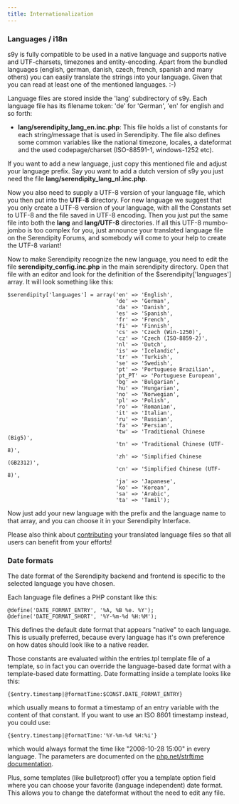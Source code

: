 ```yaml
---
title: Internationalization
---
```


### Languages / i18n

s9y is fully compatible to be used in a native language and supports native and UTF-charsets, timezones and entity-encoding. Apart from the bundled languages (english, german, danish, czech, french, spanish and many others) you can easily translate the strings into your language. Given that you can read at least one of the mentioned languages. :-)

Language files are stored inside the 'lang' subdirectory of s9y. Each language file has its filename token: 'de' for 'German', 'en' for english and so forth:

*  **lang/serendipity\_lang\_en.inc.php**: This file holds a list of constants for each string/message that is used in Serendipity. The file also defines some common variables like the national timezone, locales, a dateformat and the used codepage/charset (ISO-88591-1, windows-1252 etc).

If you want to add a new language, just copy this mentioned file and adjust your language prefix. Say you want to add a dutch version of s9y you just need the file **lang/serendipity\_lang\_nl.inc.php**.

Now you also need to supply a UTF-8 version of your language file, which you then put into the **UTF-8** directory. For new language we suggest that you only create a UTF-8 version of your language, with all the Constants set to UTF-8 and the file saved in UTF-8 encoding. Then you just put the same file into both the **lang** and **lang/UTF-8** directories. If all this UTF-8 mumbo-jombo is too complex for you, just announce your translated language file on the Serendipity Forums, and somebody will come to your help to create the UTF-8 variant!

Now to make Serendipity recognize the new language, you need to edit the file **serendipity\_config.inc.php** in the main serendipity directory. Open that file with an editor and look for the definition of the \$serendipity['languages'] array. It will look something like this:

```
$serendipity['languages'] = array('en' => 'English',
                                  'de' => 'German',
                                  'da' => 'Danish',
                                  'es' => 'Spanish',
                                  'fr' => 'French',
                                  'fi' => 'Finnish',
                                  'cs' => 'Czech (Win-1250)',
                                  'cz' => 'Czech (ISO-8859-2)',
                                  'nl' => 'Dutch',
                                  'is' => 'Icelandic',
                                  'tr' => 'Turkish',
                                  'se' => 'Swedish',
                                  'pt' => 'Portuguese Brazilian',
                                  'pt_PT' => 'Portuguese European',
                                  'bg' => 'Bulgarian',
                                  'hu' => 'Hungarian',
                                  'no' => 'Norwegian',
                                  'pl' => 'Polish',
                                  'ro' => 'Romanian',
                                  'it' => 'Italian',
                                  'ru' => 'Russian',
                                  'fa' => 'Persian',
                                  'tw' => 'Traditional Chinese (Big5)',
                                  'tn' => 'Traditional Chinese (UTF-8)',
                                  'zh' => 'Simplified Chinese (GB2312)',
                                  'cn' => 'Simplified Chinese (UTF-8)',
                                  'ja' => 'Japanese',
                                  'ko' => 'Korean',
                                  'sa' => 'Arabic',
                                  'ta' => 'Tamil');
```

Now just add your new language with the prefix and the language name to that array, and you can choose it in your Serendipity Interface.

Please also think about [contributing](http://docs.s9y.org/contributing/index.html) your translated language files so that all users can benefit from your efforts!

### Date formats

The date format of the Serendipity backend and frontend is specific to the selected language you have chosen.

Each language file defines a PHP constant like this:

```
@define('DATE_FORMAT_ENTRY', '%A, %B %e. %Y');
@define('DATE_FORMAT_SHORT', '%Y-%m-%d %H:%M');
```

This defines the default date format that appears "native" to each language. This is usually preferred, because every language has it's own preference on how dates should look like to a native reader.

Those constants are evaluated within the entries.tpl template file of a template, so in fact you can override the language-based date format with a template-based date formatting. Date formatting inside a template looks like this:

```
{$entry.timestamp|@formatTime:$CONST.DATE_FORMAT_ENTRY}
```

which usually means to format a timestamp of an entry variable with the content of that constant. If you want to use an ISO 8601 timestamp instead, you could use:

```
{$entry.timestamp|@formatTime:'%Y-%m-%d %H:%i'}
```

which would always format the time like "2008-10-28 15:00" in every language. The parameters are documented on the [php.net/strftime documentation](http://php.net/strftime).

Plus, some templates (like bulletproof) offer you a template option field where you can choose your favorite (language independent) date format. This allows you to change the dateformat without the need to edit any file.
